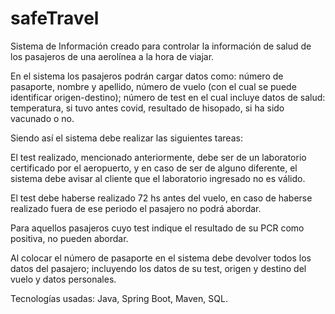 # safeTravel
Sistema de Información creado para controlar la información de salud de los pasajeros de una aerolínea a la hora de viajar. 

En el sistema los pasajeros podrán cargar datos como: número de pasaporte, nombre y apellido, número de vuelo (con el cual se puede identificar origen-destino); número de test en el cual incluye datos de salud: temperatura, si tuvo antes covid, resultado de hisopado, si ha sido vacunado o no.

Siendo así el sistema debe realizar las siguientes tareas:

El test realizado, mencionado anteriormente, debe ser de un laboratorio certificado por el aeropuerto, y en caso de ser de alguno diferente, el sistema debe avisar al cliente que el laboratorio ingresado no es válido.

El test debe haberse realizado 72 hs antes del vuelo, en caso de haberse realizado fuera de ese periodo el pasajero no podrá abordar.

Para aquellos pasajeros cuyo test indique el resultado de su PCR como positiva, no pueden abordar.

Al colocar el número de pasaporte en el sistema debe devolver todos los datos del pasajero; incluyendo los datos de su test, origen y destino del vuelo y datos personales.

Tecnologías usadas: Java, Spring Boot, Maven, SQL.


